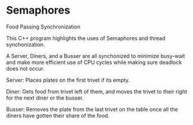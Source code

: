 # Semaphores
Food Passing Synchronization

This C++ program highlights the uses of Semaphores and thread synchonization.

A Server, Diners, and a Busser are all synchonized to minimize busy-wait and make more efficient use of CPU cycles while making sure deadlock does not occur.

Server: Places plates on the first trivet if its empty.

Diner: Gets food from trivet left of them, and moves the trivet to their right for the next diner or the busser.

Busser: Removes the plate from the last trivet on the table once all the diners have gotten their share of the food.
